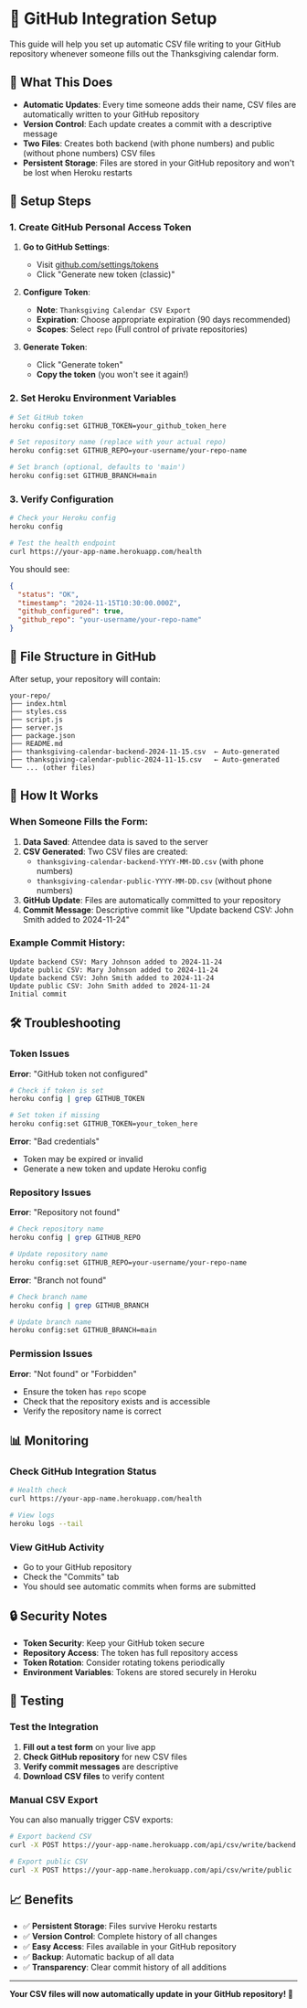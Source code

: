 # 🔗 GitHub Integration Setup

This guide will help you set up automatic CSV file writing to your GitHub repository whenever someone fills out the Thanksgiving calendar form.

## 🎯 What This Does

- **Automatic Updates**: Every time someone adds their name, CSV files are automatically written to your GitHub repository
- **Version Control**: Each update creates a commit with a descriptive message
- **Two Files**: Creates both backend (with phone numbers) and public (without phone numbers) CSV files
- **Persistent Storage**: Files are stored in your GitHub repository and won't be lost when Heroku restarts

## 🔧 Setup Steps

### 1. Create GitHub Personal Access Token

1. **Go to GitHub Settings**:
   - Visit [github.com/settings/tokens](https://github.com/settings/tokens)
   - Click "Generate new token (classic)"

2. **Configure Token**:
   - **Note**: `Thanksgiving Calendar CSV Export`
   - **Expiration**: Choose appropriate expiration (90 days recommended)
   - **Scopes**: Select `repo` (Full control of private repositories)

3. **Generate Token**:
   - Click "Generate token"
   - **Copy the token** (you won't see it again!)

### 2. Set Heroku Environment Variables

```bash
# Set GitHub token
heroku config:set GITHUB_TOKEN=your_github_token_here

# Set repository name (replace with your actual repo)
heroku config:set GITHUB_REPO=your-username/your-repo-name

# Set branch (optional, defaults to 'main')
heroku config:set GITHUB_BRANCH=main
```

### 3. Verify Configuration

```bash
# Check your Heroku config
heroku config

# Test the health endpoint
curl https://your-app-name.herokuapp.com/health
```

You should see:
```json
{
  "status": "OK",
  "timestamp": "2024-11-15T10:30:00.000Z",
  "github_configured": true,
  "github_repo": "your-username/your-repo-name"
}
```

## 📁 File Structure in GitHub

After setup, your repository will contain:

```
your-repo/
├── index.html
├── styles.css
├── script.js
├── server.js
├── package.json
├── README.md
├── thanksgiving-calendar-backend-2024-11-15.csv  ← Auto-generated
├── thanksgiving-calendar-public-2024-11-15.csv   ← Auto-generated
└── ... (other files)
```

## 🔄 How It Works

### When Someone Fills the Form:

1. **Data Saved**: Attendee data is saved to the server
2. **CSV Generated**: Two CSV files are created:
   - `thanksgiving-calendar-backend-YYYY-MM-DD.csv` (with phone numbers)
   - `thanksgiving-calendar-public-YYYY-MM-DD.csv` (without phone numbers)
3. **GitHub Update**: Files are automatically committed to your repository
4. **Commit Message**: Descriptive commit like "Update backend CSV: John Smith added to 2024-11-24"

### Example Commit History:

```
Update backend CSV: Mary Johnson added to 2024-11-24
Update public CSV: Mary Johnson added to 2024-11-24
Update backend CSV: John Smith added to 2024-11-24
Update public CSV: John Smith added to 2024-11-24
Initial commit
```

## 🛠️ Troubleshooting

### Token Issues

**Error**: "GitHub token not configured"
```bash
# Check if token is set
heroku config | grep GITHUB_TOKEN

# Set token if missing
heroku config:set GITHUB_TOKEN=your_token_here
```

**Error**: "Bad credentials"
- Token may be expired or invalid
- Generate a new token and update Heroku config

### Repository Issues

**Error**: "Repository not found"
```bash
# Check repository name
heroku config | grep GITHUB_REPO

# Update repository name
heroku config:set GITHUB_REPO=your-username/your-repo-name
```

**Error**: "Branch not found"
```bash
# Check branch name
heroku config | grep GITHUB_BRANCH

# Update branch name
heroku config:set GITHUB_BRANCH=main
```

### Permission Issues

**Error**: "Not found" or "Forbidden"
- Ensure the token has `repo` scope
- Check that the repository exists and is accessible
- Verify the repository name is correct

## 📊 Monitoring

### Check GitHub Integration Status

```bash
# Health check
curl https://your-app-name.herokuapp.com/health

# View logs
heroku logs --tail
```

### View GitHub Activity

- Go to your GitHub repository
- Check the "Commits" tab
- You should see automatic commits when forms are submitted

## 🔒 Security Notes

- **Token Security**: Keep your GitHub token secure
- **Repository Access**: The token has full repository access
- **Token Rotation**: Consider rotating tokens periodically
- **Environment Variables**: Tokens are stored securely in Heroku

## 🎯 Testing

### Test the Integration

1. **Fill out a test form** on your live app
2. **Check GitHub repository** for new CSV files
3. **Verify commit messages** are descriptive
4. **Download CSV files** to verify content

### Manual CSV Export

You can also manually trigger CSV exports:

```bash
# Export backend CSV
curl -X POST https://your-app-name.herokuapp.com/api/csv/write/backend

# Export public CSV
curl -X POST https://your-app-name.herokuapp.com/api/csv/write/public
```

## 📈 Benefits

- ✅ **Persistent Storage**: Files survive Heroku restarts
- ✅ **Version Control**: Complete history of all changes
- ✅ **Easy Access**: Files available in your GitHub repository
- ✅ **Backup**: Automatic backup of all data
- ✅ **Transparency**: Clear commit history of all additions

---

**Your CSV files will now automatically update in your GitHub repository! 🎉** 